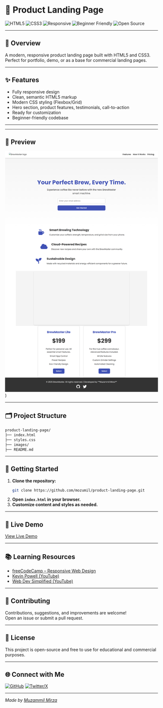 # 🚀 Product Landing Page

![HTML5](https://img.shields.io/badge/HTML5-E34F26?style=for-the-badge&logo=html5&logoColor=white)
![CSS3](https://img.shields.io/badge/CSS3-1572B6?style=for-the-badge&logo=css3&logoColor=white)
![Responsive](https://img.shields.io/badge/Responsive-Design-29B6F6?style=for-the-badge)
![Beginner Friendly](https://img.shields.io/badge/Beginner-Friendly-brightgreen?style=for-the-badge)
![Open Source](https://img.shields.io/badge/Open%20Source-yes-success)

---

## 📖 Overview

A modern, responsive product landing page built with HTML5 and CSS3. Perfect for portfolio, demo, or as a base for commercial landing pages.

---

## ✨ Features

- Fully responsive design
- Clean, semantic HTML5 markup
- Modern CSS styling (Flexbox/Grid)
- Hero section, product features, testimonials, call-to-action
- Ready for customization
- Beginner-friendly codebase

---

---

## 📸 Preview

![product-landing-page](https://github.com/mozumil/product-landing-page/blob/main/ScreenShot.png?raw=true))

---

## 🗂️ Project Structure

```
product-landing-page/
├── index.html
├── styles.css
├── images/
├── README.md
```

---

## 🏁 Getting Started

1. **Clone the repository:**
    ```bash
    git clone https://github.com/mozumil/product-landing-page.git
    ```
2. **Open `index.html` in your browser.**
3. **Customize content and styles as needed.**

---

## 🔗 Live Demo

[View Live Demo](https://mozumil.github.io/product-landing-page/)

---

## 📚 Learning Resources

- [freeCodeCamp – Responsive Web Design](https://www.freecodecamp.org/learn/2022/responsive-web-design/)
- [Kevin Powell (YouTube)](https://www.youtube.com/@KevinPowell)
- [Web Dev Simplified (YouTube)](https://www.youtube.com/@WebDevSimplified)

---

## 🤝 Contributing

Contributions, suggestions, and improvements are welcome!  
Open an issue or submit a pull request.

---

## 📝 License

This project is open-source and free to use for educational and commercial purposes.

---

## 🌐 Connect with Me

[![GitHub](https://img.shields.io/badge/GitHub-mozumil-181717?style=flat&logo=github)](https://github.com/mozumil)
[![Twitter/X](https://img.shields.io/badge/Twitter-@hiMuzammil-1DA1F2?style=flat&logo=twitter)](https://x.com/hiMuzammil)

---

*Made by [Muzammil Mirza](https://github.com/mozumil)*
